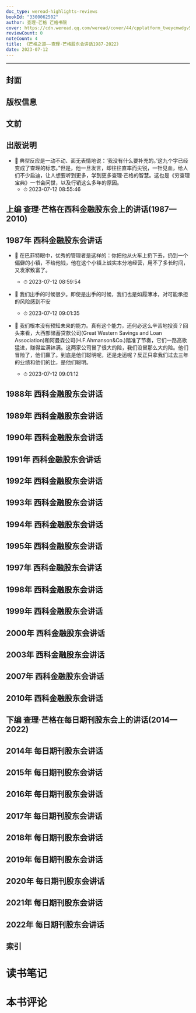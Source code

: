 ```yaml
---
doc_type: weread-highlights-reviews
bookId: "3300062502"
author: 查理·芒格 芒格书院
cover: https://cdn.weread.qq.com/weread/cover/44/cpplatform_tweycmwdgv5kegl9rgght1/t7_cpplatform_tweycmwdgv5kegl9rgght11687684560.jpg
reviewCount: 0
noteCount: 4
title: 《芒格之道——查理·芒格股东会讲话1987-2022》
date: 2023-07-12
---
```


---


## 封面

## 版权信息

## 文前

## 出版说明


- 📌 典型反应是一动不动、面无表情地说：‘我没有什么要补充的。’这九个字已经变成了查理的标志。”但是，他一旦发言，却往往直率而尖锐，一针见血，给人们不少启迪，让人想要听到更多，学到更多查理·芒格的智慧。这也是《穷查理宝典》一书会问世，以及行销这么多年的原因。 
    - ⏱ 2023-07-12 08:55:46 
## 上编 查理·芒格在西科金融股东会上的讲话(1987—2010)

## 1987年 西科金融股东会讲话


- 📌 在巴菲特眼中，优秀的管理者是这样的：你把他从火车上扔下去，扔到一个偏僻的小镇，不给他钱，他在这个小镇上诚实本分地经营，用不了多长时间，又发家致富了。 
    - ⏱ 2023-07-12 08:59:54 

- 📌 我们出手的时候很少。即使是出手的时候，我们也是如履薄冰，对可能承担的风险感到不安 
    - ⏱ 2023-07-12 09:01:35 

- 📌 我们根本没有预知未来的能力。真有这个能力，还何必这么辛苦地投资？回头来看，大西部储蓄贷款公司(Great Western Savings and Loan Association)和阿曼森公司(H.F.Ahmanson&Co.)踏准了节奏，它们一路高歌猛进，赚得盆满钵满。这两家公司冒了很大的险，我们没冒那么大的险。他们冒险了，他们赢了。到底是他们聪明呢，还是走运呢？反正只拿我们过去三年的业绩和他们的比，是他们聪明。 
    - ⏱ 2023-07-12 09:01:12 
## 1988年 西科金融股东会讲话

## 1989年 西科金融股东会讲话

## 1990年 西科金融股东会讲话

## 1991年 西科金融股东会讲话

## 1992年 西科金融股东会讲话

## 1993年 西科金融股东会讲话

## 1994年 西科金融股东会讲话

## 1995年 西科金融股东会讲话

## 1997年 西科金融股东会讲话

## 1998年 西科金融股东会讲话

## 1999年 西科金融股东会讲话

## 2000年 西科金融股东会讲话

## 2003年 西科金融股东会讲话

## 2007年 西科金融股东会讲话

## 2010年 西科金融股东会讲话

## 下编 查理·芒格在每日期刊股东会上的讲话(2014—2022)

## 2014年 每日期刊股东会讲话

## 2015年 每日期刊股东会讲话

## 2016年 每日期刊股东会讲话

## 2017年 每日期刊股东会讲话

## 2018年 每日期刊股东会讲话

## 2019年 每日期刊股东会讲话

## 2020年 每日期刊股东会讲话

## 2021年 每日期刊股东会讲话

## 2022年 每日期刊股东会讲话

## 索引


# 读书笔记


# 本书评论
